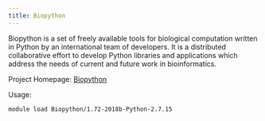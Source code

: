 ```yaml
---
title: Biopython
---
```

Biopython is a set of freely available tools for biological computation written in Python by an international team of developers. It is a distributed collaborative effort to develop Python libraries and applications which address the needs of current and future work in bioinformatics. 

Project Homepage: [Biopython](http://www.biopython.org)

Usage:
```
module load Biopython/1.72-2018b-Python-2.7.15
```
